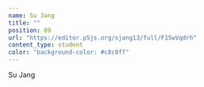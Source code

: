 ```yaml
---
name: Su Jang
title: ""
position: 09
url: "https://editor.p5js.org/sjang13/full/F15wVqdrh"
content_type: student
color: "background-color: #c8c8ff"
---
```


Su Jang

